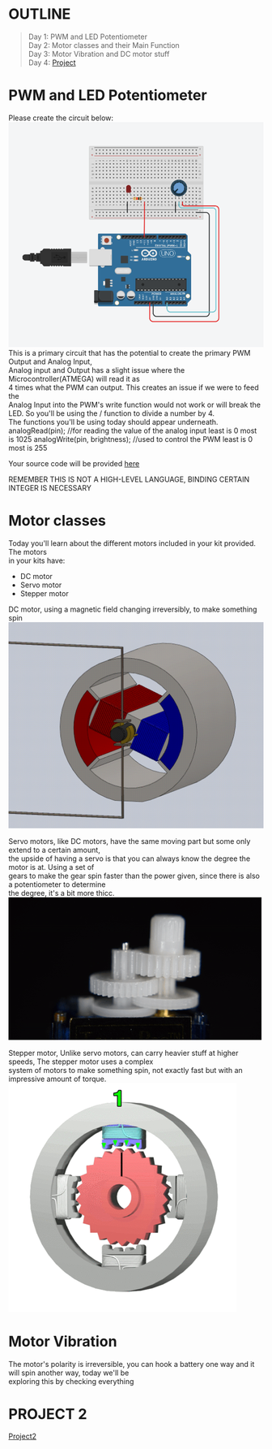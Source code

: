 # OUTLINE  
> Day 1: PWM and LED Potentiometer  
> Day 2: Motor classes and their Main Function  
> Day 3: Motor Vibration and DC motor stuff  
> Day 4: [Project](project2files/project2.md)  

# PWM and LED Potentiometer  
Please create the circuit below:
![d1Circurit](Images/d1.png)  
This is a primary circuit that has the potential to create the primary PWM Output and Analog Input,  
Analog input and Output has a slight issue where the Microcontroller(ATMEGA) will read it as  
4 times what the PWM can output. This creates an issue if we were to feed the  
Analog Input into the PWM's write function would not work or will break the LED. So you'll
be using the / function to divide a number by 4.  
The functions you'll be using today should appear underneath.  
        analogRead(pin); //for reading the value of the analog input least is 0 most is 1025
        analogWrite(pin, brightness); //used to control the PWM least is 0 most is 255

Your source code will be provided [here](d1.ino)  

REMEMBER THIS IS NOT A HIGH-LEVEL LANGUAGE, BINDING CERTAIN INTEGER IS NECESSARY

# Motor classes  
Today you'll learn about the different motors included in your kit provided. The motors  
in your kits have:  
 * DC motor  
 * Servo motor  
 * Stepper motor

DC motor, using a magnetic field changing irreversibly, to make something spin
![DCMotor](Images/8pdM.gif)  

Servo motors, like DC motors, have the same moving part but some only extend to a certain amount,  
the upside of having a servo is that you can always know the degree the motor is at. Using a set of  
gears to make the gear spin faster than the power given, since there is also a potentiometer to determine  
the degree, it's a bit more thicc.  
![ServoMotor](Images/SG90_gear_exposed.gif)  

Stepper motor, Unlike servo motors, can carry heavier stuff at higher speeds, The stepper motor uses a complex  
system of motors to make something spin, not exactly fast but with an impressive amount of torque.  
![StepperMotor](Images/StepperMotor.gif)  

# Motor Vibration  
The motor's polarity is irreversible, you can hook a battery one way and it will spin another way, today we'll be  
exploring this by checking everything  

# PROJECT 2  
[Project2](project2files/project2.md)  
